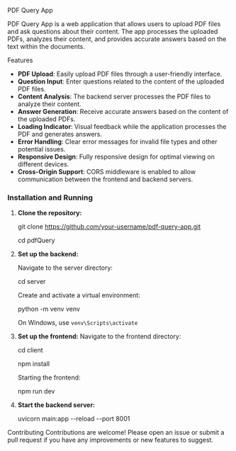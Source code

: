 PDF Query App

PDF Query App is a web application that allows users to upload PDF files and ask questions about their content. The app processes the uploaded PDFs, analyzes their content, and provides accurate answers based on the text within the documents.

Features

- **PDF Upload**: Easily upload PDF files through a user-friendly interface.
- **Question Input**: Enter questions related to the content of the uploaded PDF files.
- **Content Analysis**: The backend server processes the PDF files to analyze their content.
- **Answer Generation**: Receive accurate answers based on the content of the uploaded PDFs.
- **Loading Indicator**: Visual feedback while the application processes the PDF and generates answers.
- **Error Handling**: Clear error messages for invalid file types and other potential issues.
- **Responsive Design**: Fully responsive design for optimal viewing on different devices.
- **Cross-Origin Support**: CORS middleware is enabled to allow communication between the frontend and backend servers.

### Installation and Running

1. **Clone the repository:**

   git clone https://github.com/your-username/pdf-query-app.git

   cd pdfQuery

2. **Set up the backend:**

   Navigate to the server directory:

   cd server

   Create and activate a virtual environment:

   python -m venv venv

   On Windows, use `venv\Scripts\activate`

3. **Set up the frontend:**
   Navigate to the frontend directory:

   cd client

   npm install

   Starting the frontend:

   npm run dev

4. **Start the backend server:**

   uvicorn main:app --reload --port 8001

Contributing
Contributions are welcome! Please open an issue or submit a pull request if you have any improvements or new features to suggest.
